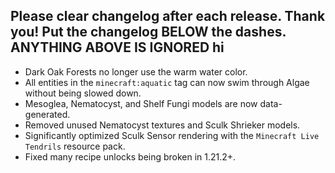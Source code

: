 Please clear changelog after each release.
Thank you!
Put the changelog BELOW the dashes. ANYTHING ABOVE IS IGNORED
hi
-----------------
- Dark Oak Forests no longer use the warm water color.
- All entities in the `minecraft:aquatic` tag can now swim through Algae without being slowed down.
- Mesoglea, Nematocyst, and Shelf Fungi models are now data-generated.
- Removed unused Nematocyst textures and Sculk Shrieker models.
- Significantly optimized Sculk Sensor rendering with the `Minecraft Live Tendrils` resource pack.
- Fixed many recipe unlocks being broken in 1.21.2+.
